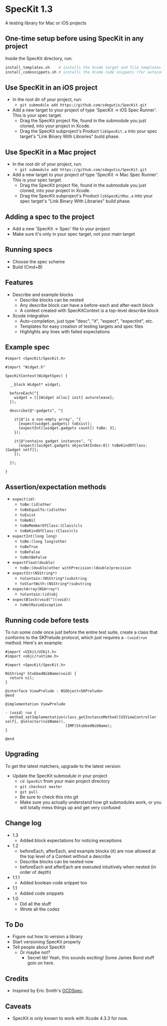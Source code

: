 # SpecKit 1.3

A testing library for Mac or iOS projects

## One-time setup before using SpecKit in any project

Inside the SpecKit directory, run:

```bash
install_templates.sh    # installs the Xcode target and file templates you will be using
install_codesnippets.sh # installs the Xcode code snippets (for autocompletion) that make life so nice
```

## Use SpecKit in an iOS project

* In the root dir of your project, run:
    * `git submodule add https://github.com/sdegutis/SpecKit.git`
* Add a new target to your project of type 'SpecKit -> iOS Spec Runner'. This is your spec target.
    * Drag the SpecKit project file, found in the submodule you just cloned, into your project in Xcode.
    * Drag the SpecKit subproject's Product `libSpecKit.a` into your spec target's "Link Binary With Libraries" build phase.

## Use SpecKit in a Mac project

* In the root dir of your project, run:
    * `git submodule add https://github.com/sdegutis/SpecKit.git`
* Add a new target to your project of type 'SpecKit -> Mac Spec Runner'. This is your spec target.
    * Drag the SpecKit project file, found in the submodule you just cloned, into your project in Xcode.
    * Drag the SpecKit subproject's Product `libSpecKitMac.a` into your spec target's "Link Binary With Libraries" build phase.

## Adding a spec to the project

* Add a new 'SpecKit -> Spec' file to your project
* Make sure it's only in your spec target, not your main target

## Running specs

* Choose the spec scheme
* Build (Cmd+B)

## Features

* Describe and example blocks
    * Describe blocks can be nested
    * Any describe block can have a before-each and after-each block
    * A context created with SpecKitContext is a top-level describe block
* Xcode integration
    * Auto-completion, just type "desc", "it", "expect", "expectInt", etc.
    * Templates for easy creation of testing targets and spec files
    * Highlights any lines with failed expectations

## Example spec

```objc
#import <SpecKit/SpecKit.h>

#import "Widget.h"

SpecKitContext(WidgetSpec) {

  __block Widget* widget;

  beforeEach(^{
    widget = [[[Widget alloc] init] autorelease];
  });

  describe(@"-gadgets", ^{

    it(@"is a non-empty array", ^{
      [expect(widget.gadgets) toExist];
      [expectInt([widget.gadgets count]) toBe: 3];
    });

    it(@"contains gadget instances", ^{
      [expect([widget.gadgets objectAtIndex:0]) toBeKindOfClass: [Gadget self]];
    });

  });

}
```

## Assertion/expectation methods

* `expect(id)`
  * `toBe:(id)other`
  * `toBeEqualTo:(id)other`
  * `toExist`
  * `toBeNil`
  * `toBeMemberOfClass:(Class)cls`
  * `toBeKindOfClass:(Class)cls`
* `expectInt(long long)`
  * `toBe:(long long)other`
  * `toBeTrue`
  * `toBeFalse`
  * `toNotBeFalse`
* `expectFloat(double)`
  * `toBe:(double)other withPrecision:(double)precision`
* `expectStr(NSString*)`
  * `toContain:(NSString*)substring`
  * `toStartWith:(NSString*)substring`
* `expectArray(NSArray*)`
  * `toContain:(id)obj`
* `expectBlock(void(^)(void))`
  * `toNotRaiseException`

## Running code before tests

To run some code once just before the entire test suite, create a class that conforms to the SKPrelude protocol, which just requires a `-(void)run` method. Here's an example:

```objc
#import <UIKit/UIKit.h>
#import <objc/runtime.h>

#import <SpecKit/SpecKit.h>

NSString* StubbedNibName(void) {
  return nil;
}

@interface ViewPrelude : NSObject<SKPrelude>
@end

@implementation ViewPrelude

- (void) run {
  method_setImplementation(class_getInstanceMethod([UIViewController self], @selector(nibName)),
                           (IMP)StubbedNibName);
}

@end
```

## Upgrading

To get the latest matchers, upgrade to the latest version:

* Update the SpecKit submodule in your project
    * `cd SpecKit` from your main project directory
    * `git checkout master`
    * `git pull`
    * Be sure to check this into git
    * Make sure you actually understand how git submodules work, or you will totally mess things up and get very confused

## Change log

* 1.3
    * Added block expectations for noticing exceptions
* 1.2
    * beforeEach, afterEach, and example blocks (it) are now allowed at the top level of a Context without a describe
    * Describe blocks can be nested now
    * beforeEach and afterEach are executed intuitively when nested (in order of depth)
* 1.1.1
    * Added boolean code snippet too
* 1.1
    * Added code snippets
* 1.0
    * Did all the stuff
    * Wrote all the codez

## To Do

* Figure out how to version a library
* Start versioning SpecKit properly
* Tell people about SpecKit
    * Or maybe not?
        * Secret lib! Yeah, this sounds exciting! Some James Bond stuff goin on here.

## Credits

* Inspired by Eric Smith's [OCDSpec](https://github.com/paytonrules/OCDSpec).

## Caveats

* SpecKit is only known to work with Xcode 4.3.3 for now.
